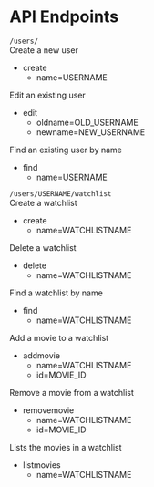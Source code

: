 # API Endpoints
`/users/`  
Create a new user
- create
  - name=USERNAME
  
Edit an existing user
- edit
  - oldname=OLD_USERNAME
  - newname=NEW_USERNAME
  
Find an existing user by name
- find
  - name=USERNAME

`/users/USERNAME/watchlist`  
Create a watchlist
- create
  - name=WATCHLISTNAME
  
Delete a watchlist
- delete
  - name=WATCHLISTNAME

Find a watchlist by name
- find
  - name=WATCHLISTNAME

Add a movie to a watchlist
- addmovie
  - name=WATCHLISTNAME
  - id=MOVIE_ID

Remove a movie from a watchlist
- removemovie
  - name=WATCHLISTNAME
  - id=MOVIE_ID

Lists the movies in a watchlist
- listmovies
  - name=WATCHLISTNAME